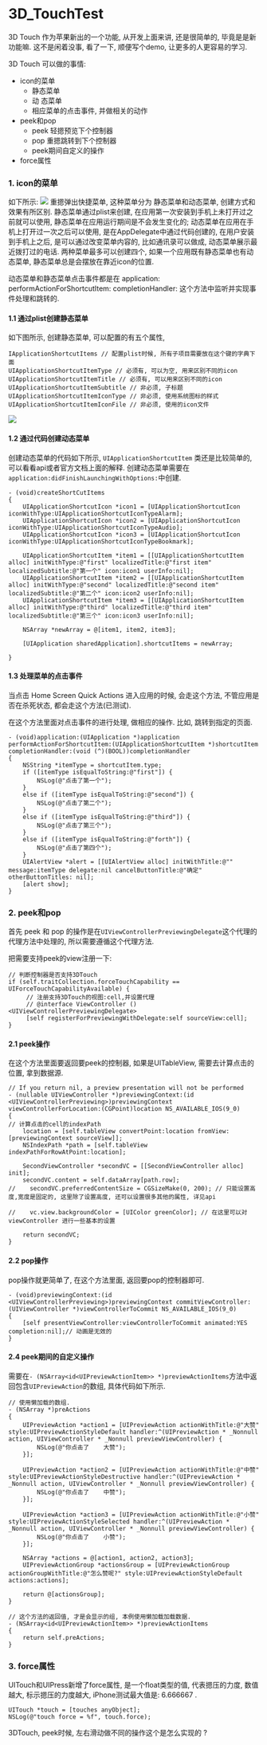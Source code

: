 # 3D_TouchTest
3D Touch 作为苹果新出的一个功能, 从开发上面来讲, 还是很简单的, 毕竟是是新功能嘛. 这不是闲着没事, 看了一下, 顺便写个demo, 让更多的人更容易的学习.

3D Touch 可以做的事情:

* icon的菜单
	* 静态菜单
	* 动	态菜单
	* 相应菜单的点击事件, 并做相关的动作
* peek和pop
	* peek 轻摁预览下个控制器
	* pop 重摁跳转到下个控制器
	* peek期间自定义的操作
* force属性

### 1. icon的菜单
如下所示:
![](http://ww3.sinaimg.cn/large/6281e9fbgw1f1m6vqobdaj20uk0js0vl.jpg)
重摁弹出快捷菜单, 这种菜单分为 静态菜单和动态菜单, 创建方式和效果有所区别. 静态菜单通过plist来创建, 在应用第一次安装到手机上未打开过之前就可以使用, 静态菜单在应用运行期间是不会发生变化的; 动态菜单在应用在手机上打开过一次之后可以使用, 是在AppDelegate中通过代码创建的, 在用户安装到手机上之后, 是可以通过改变菜单内容的, 比如通讯录可以做成, 动态菜单展示最近拨打过的电话. 两种菜单最多可以创建四个, 如果一个应用既有静态菜单也有动态菜单, 静态菜单总是会摆放在靠近icon的位置.

 动态菜单和静态菜单点击事件都是在 application: performActionForShortcutItem: completionHandler: 这个方法中监听并实现事件处理和跳转的. 

#### 1.1 通过plist创建静态菜单
如下图所示, 创建静态菜单, 可以配置的有五个属性, 

```
IApplicationShortcutItems // 配置plist时候, 所有子项目需要放在这个键的字典下面
UIApplicationShortcutItemType // 必须有, 可以为空, 用来区别不同的icon
UIApplicationShortcutItemTitle // 必须有, 可以用来区别不同的icon
UIApplicationShortcutItemSubtitle // 非必须, 子标题
UIApplicationShortcutItemIconType // 非必须, 使用系统图标的样式
UIApplicationShortcutItemIconFile // 非必须, 使用的icon文件
```
![](http://ww3.sinaimg.cn/large/6281e9fbgw1f1m74vacpdj21520kstiw.jpg)

#### 1.2 通过代码创建动态菜单
创建动态菜单的代码如下所示, `UIApplicationShortcutItem` 类还是比较简单的, 可以看看api或者官方文档上面的解释. 创建动态菜单需要在 `application:didFinishLaunchingWithOptions:`中创建.

```
- (void)createShortCutItems
{
    UIApplicationShortcutIcon *icon1 = [UIApplicationShortcutIcon iconWithType:UIApplicationShortcutIconTypeAlarm];
    UIApplicationShortcutIcon *icon2 = [UIApplicationShortcutIcon iconWithType:UIApplicationShortcutIconTypeAudio];
    UIApplicationShortcutIcon *icon3 = [UIApplicationShortcutIcon iconWithType:UIApplicationShortcutIconTypeBookmark];
    
    UIApplicationShortcutItem *item1 = [[UIApplicationShortcutItem alloc] initWithType:@"first" localizedTitle:@"first item" localizedSubtitle:@"第一个" icon:icon1 userInfo:nil];
    UIApplicationShortcutItem *item2 = [[UIApplicationShortcutItem alloc] initWithType:@"second" localizedTitle:@"second item" localizedSubtitle:@"第二个" icon:icon2 userInfo:nil];
    UIApplicationShortcutItem *item3 = [[UIApplicationShortcutItem alloc] initWithType:@"third" localizedTitle:@"third item" localizedSubtitle:@"第三个" icon:icon3 userInfo:nil];
    
    NSArray *newArray = @[item1, item2, item3];
    
    [UIApplication sharedApplication].shortcutItems = newArray;
    
}
```
#### 1.3 处理菜单的点击事件
 当点击 Home Screen Quick Actions 进入应用的时候, 会走这个方法, 不管应用是否在杀死状态, 都会走这个方法(已测试).

 在这个方法里面对点击事件的进行处理, 做相应的操作. 比如, 跳转到指定的页面.

```
- (void)application:(UIApplication *)application performActionForShortcutItem:(UIApplicationShortcutItem *)shortcutItem completionHandler:(void (^)(BOOL))completionHandler
{
    NSString *itemType = shortcutItem.type;
    if ([itemType isEqualToString:@"first"]) {
        NSLog(@"点击了第一个");
    }
    else if ([itemType isEqualToString:@"second"]) {
        NSLog(@"点击了第二个");
    }
    else if ([itemType isEqualToString:@"third"]) {
        NSLog(@"点击了第三个");
    }
    else if ([itemType isEqualToString:@"forth"]) {
        NSLog(@"点击了第四个");
    }
    UIAlertView *alert = [[UIAlertView alloc] initWithTitle:@"" message:itemType delegate:nil cancelButtonTitle:@"确定" otherButtonTitles: nil];
    [alert show];
}
```

### 2. peek和pop
首先 peek 和 pop 的操作是在`UIViewControllerPreviewingDelegate`这个代理的代理方法中处理的, 所以需要遵循这个代理方法.

把需要支持peek的view注册一下:

```
// 判断控制器是否支持3DTouch
if (self.traitCollection.forceTouchCapability == UIForceTouchCapabilityAvailable) {
     // 注册支持3DTouch的视图:cell,并设置代理
     // @interface ViewController () <UIViewControllerPreviewingDelegate>
     [self registerForPreviewingWithDelegate:self sourceView:cell];
}
```

#### 2.1 peek操作
在这个方法里面要返回要peek的控制器, 如果是UITableView, 需要去计算点击的位置, 拿到数据源.

```
// If you return nil, a preview presentation will not be performed
- (nullable UIViewController *)previewingContext:(id <UIViewControllerPreviewing>)previewingContext viewControllerForLocation:(CGPoint)location NS_AVAILABLE_IOS(9_0)
{
// 计算点击的cell的indexPath
    location = [self.tableView convertPoint:location fromView:[previewingContext sourceView]];
    NSIndexPath *path = [self.tableView indexPathForRowAtPoint:location];
    
    SecondViewController *secondVC = [[SecondViewController alloc] init];
    secondVC.content = self.dataArray[path.row];
//    secondVC.preferredContentSize = CGSizeMake(0, 200); // 只能设置高度,宽度是固定的, 这里除了设置高度, 还可以设置很多其他的属性, 详见api

//    vc.view.backgroundColor = [UIColor greenColor]; // 在这里可以对 viewController 进行一些基本的设置
    
    return secondVC;
}
```
#### 2.2 pop操作
pop操作就更简单了, 在这个方法里面, 返回要pop的控制器即可.

```
- (void)previewingContext:(id <UIViewControllerPreviewing>)previewingContext commitViewController:(UIViewController *)viewControllerToCommit NS_AVAILABLE_IOS(9_0)
{
    [self presentViewController:viewControllerToCommit animated:YES completion:nil];// 动画是无效的
}
```
#### 2.4 peek期间的自定义操作
需要在`- (NSArray<id<UIPreviewActionItem>> *)previewActionItems`方法中返回包含`UIPreviewAction`的数组, 具体代码如下所示.

```
// 使用懒加载的数组.
- (NSArray *)preActions
{
    UIPreviewAction *action1 = [UIPreviewAction actionWithTitle:@"大赞" style:UIPreviewActionStyleDefault handler:^(UIPreviewAction * _Nonnull action, UIViewController * _Nonnull previewViewController) {
        NSLog(@"你点击了    大赞");
    }];
    
    UIPreviewAction *action2 = [UIPreviewAction actionWithTitle:@"中赞" style:UIPreviewActionStyleDestructive handler:^(UIPreviewAction * _Nonnull action, UIViewController * _Nonnull previewViewController) {
        NSLog(@"你点击了    中赞");
    }];
    
    UIPreviewAction *action3 = [UIPreviewAction actionWithTitle:@"小赞" style:UIPreviewActionStyleSelected handler:^(UIPreviewAction * _Nonnull action, UIViewController * _Nonnull previewViewController) {
        NSLog(@"你点击了    小赞");
    }];
    
    NSArray *actions = @[action1, action2, action3];
    UIPreviewActionGroup *actionsGroup = [UIPreviewActionGroup actionGroupWithTitle:@"怎么赞呢?" style:UIPreviewActionStyleDefault actions:actions];
    
    return @[actionsGroup];
}

// 这个方法的返回值, 才是会显示的组, 本例使用懒加载加载数据.
- (NSArray<id<UIPreviewActionItem>> *)previewActionItems
{
    return self.preActions;
}
```
### 3. force属性
UITouch和UIPress新增了force属性, 是一个float类型的值, 代表摁压的力度, 数值越大, 标示摁压的力度越大, iPhone测试最大值是: 6.666667 .

```
UITouch *touch = [touches anyObject];
NSLog(@"touch force = %f", touch.force);
```





3DTouch, peek时候, 左右滑动做不同的操作这个是怎么实现的 ?